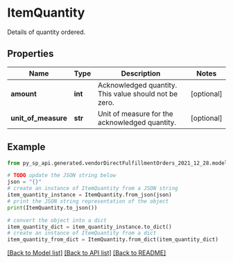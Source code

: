 # ItemQuantity

Details of quantity ordered.

## Properties

Name | Type | Description | Notes
------------ | ------------- | ------------- | -------------
**amount** | **int** | Acknowledged quantity. This value should not be zero. | [optional] 
**unit_of_measure** | **str** | Unit of measure for the acknowledged quantity. | [optional] 

## Example

```python
from py_sp_api.generated.vendorDirectFulfillmentOrders_2021_12_28.models.item_quantity import ItemQuantity

# TODO update the JSON string below
json = "{}"
# create an instance of ItemQuantity from a JSON string
item_quantity_instance = ItemQuantity.from_json(json)
# print the JSON string representation of the object
print(ItemQuantity.to_json())

# convert the object into a dict
item_quantity_dict = item_quantity_instance.to_dict()
# create an instance of ItemQuantity from a dict
item_quantity_from_dict = ItemQuantity.from_dict(item_quantity_dict)
```
[[Back to Model list]](../README.md#documentation-for-models) [[Back to API list]](../README.md#documentation-for-api-endpoints) [[Back to README]](../README.md)


